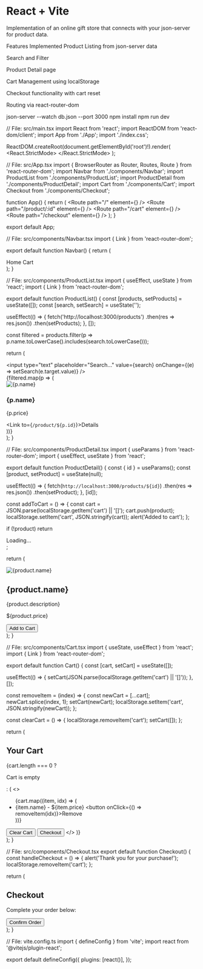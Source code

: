 # React + Vite

Implementation of an online gift store that connects with your json-server for product data.


Features Implemented
Product Listing from json-server data

Search and Filter

Product Detail page

Cart Management using localStorage

Checkout functionality with cart reset

Routing via react-router-dom

json-server --watch db.json --port 3000
npm install
npm run dev



// File: src/main.tsx
import React from 'react';
import ReactDOM from 'react-dom/client';
import App from './App';
import './index.css';

ReactDOM.createRoot(document.getElementById('root')!).render(
  <React.StrictMode>
    <App />
  </React.StrictMode>
);

// File: src/App.tsx
import { BrowserRouter as Router, Routes, Route } from 'react-router-dom';
import Navbar from './components/Navbar';
import ProductList from './components/ProductList';
import ProductDetail from './components/ProductDetail';
import Cart from './components/Cart';
import Checkout from './components/Checkout';

function App() {
  return (
    <Router>
      <Navbar />
      <Routes>
        <Route path="/" element={<ProductList />} />
        <Route path="/product/:id" element={<ProductDetail />} />
        <Route path="/cart" element={<Cart />} />
        <Route path="/checkout" element={<Checkout />} />
      </Routes>
    </Router>
  );
}

export default App;

// File: src/components/Navbar.tsx
import { Link } from 'react-router-dom';

export default function Navbar() {
  return (
    <nav className="navbar">
      <Link to="/">Home</Link>
      <Link to="/cart">Cart</Link>
    </nav>
  );
}

// File: src/components/ProductList.tsx
import { useEffect, useState } from 'react';
import { Link } from 'react-router-dom';

export default function ProductList() {
  const [products, setProducts] = useState([]);
  const [search, setSearch] = useState('');

  useEffect(() => {
    fetch('http://localhost:3000/products')
      .then(res => res.json())
      .then(setProducts);
  }, []);

  const filtered = products.filter(p => p.name.toLowerCase().includes(search.toLowerCase()));

  return (
    <div>
      <input
        type="text"
        placeholder="Search..."
        value={search}
        onChange={(e) => setSearch(e.target.value)}
      />
      <div className="product-list">
        {filtered.map(p => (
          <div key={p.id} className="product">
            <img src={p.imageUrl} alt={p.name} />
            <h3>{p.name}</h3>
            <p>{p.price}</p>
            <Link to={`/product/${p.id}`}>Details</Link>
          </div>
        ))}
      </div>
    </div>
  );
}

// File: src/components/ProductDetail.tsx
import { useParams } from 'react-router-dom';
import { useEffect, useState } from 'react';

export default function ProductDetail() {
  const { id } = useParams();
  const [product, setProduct] = useState(null);

  useEffect(() => {
    fetch(`http://localhost:3000/products/${id}`)
      .then(res => res.json())
      .then(setProduct);
  }, [id]);

  const addToCart = () => {
    const cart = JSON.parse(localStorage.getItem('cart') || '[]');
    cart.push(product);
    localStorage.setItem('cart', JSON.stringify(cart));
    alert('Added to cart');
  };

  if (!product) return <div>Loading...</div>;

  return (
    <div className="product-detail">
      <img src={product.imageUrl} alt={product.name} />
      <h2>{product.name}</h2>
      <p>{product.description}</p>
      <p>${product.price}</p>
      <button onClick={addToCart}>Add to Cart</button>
    </div>
  );
}

// File: src/components/Cart.tsx
import { useState, useEffect } from 'react';
import { Link } from 'react-router-dom';

export default function Cart() {
  const [cart, setCart] = useState([]);

  useEffect(() => {
    setCart(JSON.parse(localStorage.getItem('cart') || '[]'));
  }, []);

  const removeItem = (index) => {
    const newCart = [...cart];
    newCart.splice(index, 1);
    setCart(newCart);
    localStorage.setItem('cart', JSON.stringify(newCart));
  };

  const clearCart = () => {
    localStorage.removeItem('cart');
    setCart([]);
  };

  return (
    <div>
      <h2>Your Cart</h2>
      {cart.length === 0 ? <p>Cart is empty</p> : (
        <>
          <ul>
            {cart.map((item, idx) => (
              <li key={idx}>
                {item.name} - ${item.price}
                <button onClick={() => removeItem(idx)}>Remove</button>
              </li>
            ))}
          </ul>
          <button onClick={clearCart}>Clear Cart</button>
          <Link to="/checkout"><button>Checkout</button></Link>
        </>
      )}
    </div>
  );
}

// File: src/components/Checkout.tsx
export default function Checkout() {
  const handleCheckout = () => {
    alert('Thank you for your purchase!');
    localStorage.removeItem('cart');
  };

  return (
    <div>
      <h2>Checkout</h2>
      <p>Complete your order below:</p>
      <button onClick={handleCheckout}>Confirm Order</button>
    </div>
  );
}

// File: vite.config.ts
import { defineConfig } from 'vite';
import react from '@vitejs/plugin-react';

export default defineConfig({
  plugins: [react()],
});
